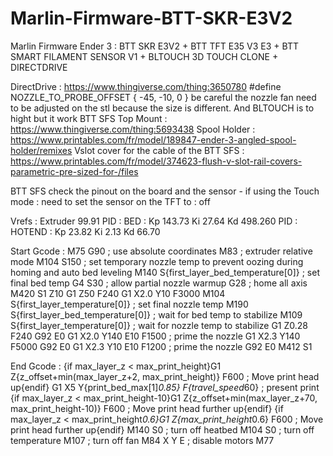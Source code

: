 # Marlin-Firmware-BTT-SKR-E3V2
Marlin Firmware Ender 3 :  BTT SKR E3V2 + BTT TFT E35 V3 E3 + BTT SMART FILAMENT SENSOR V1 + BLTOUCH 3D TOUCH CLONE + DIRECTDRIVE

DirectDrive : https://www.thingiverse.com/thing:3650780 #define NOZZLE_TO_PROBE_OFFSET { -45, -10, 0 } be careful the nozzle fan need to be adjusted on the stl because the size is different. And BLTOUCH is to hight but it work 
BTT SFS Top Mount : https://www.thingiverse.com/thing:5693438
Spool Holder : https://www.printables.com/fr/model/189847-ender-3-angled-spool-holder/remixes
Vslot cover for the cable of the BTT SFS : https://www.printables.com/fr/model/374623-flush-v-slot-rail-covers-parametric-pre-sized-for-/files

BTT SFS check the pinout on the board and the sensor - if using the Touch mode : need to set the sensor on the TFT to : off

Vrefs : Extruder 99.91
PID : BED : Kp 143.73 Ki 27.64 Kd 498.260
PID : HOTEND : Kp 23.82 Ki 2.13 Kd 66.70

Start Gcode : 
M75
G90 ; use absolute coordinates
M83 ; extruder relative mode
M104 S150 ; set temporary nozzle temp to prevent oozing during homing and auto bed leveling
M140 S{first_layer_bed_temperature[0]} ; set final bed temp
G4 S30 ; allow partial nozzle warmup
G28 ; home all axis
M420 S1 Z10
G1 Z50 F240
G1 X2.0 Y10 F3000
M104 S{first_layer_temperature[0]} ; set final nozzle temp
M190 S{first_layer_bed_temperature[0]} ; wait for bed temp to stabilize
M109 S{first_layer_temperature[0]} ; wait for nozzle temp to stabilize
G1 Z0.28 F240
G92 E0
G1 X2.0 Y140 E10 F1500 ; prime the nozzle
G1 X2.3 Y140 F5000
G92 E0
G1 X2.3 Y10 E10 F1200 ; prime the nozzle
G92 E0
M412 S1

End Gcode :
{if max_layer_z < max_print_height}G1 Z{z_offset+min(max_layer_z+2, max_print_height)} F600 ; Move print head up{endif}
G1 X5 Y{print_bed_max[1]*0.85} F{travel_speed*60} ; present print
{if max_layer_z < max_print_height-10}G1 Z{z_offset+min(max_layer_z+70, max_print_height-10)} F600 ; Move print head further up{endif}
{if max_layer_z < max_print_height*0.6}G1 Z{max_print_height*0.6} F600 ; Move print head further up{endif}
M140 S0 ; turn off heatbed
M104 S0 ; turn off temperature
M107 ; turn off fan
M84 X Y E ; disable motors
M77
